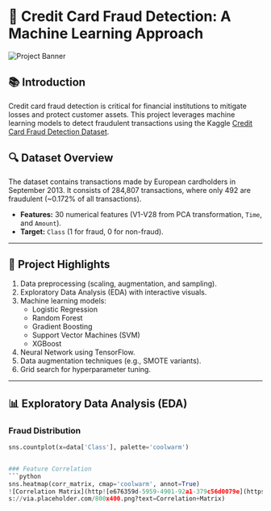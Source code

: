 # 🚀 Credit Card Fraud Detection: A Machine Learning Approach

![Project Banner](https://via.placeholder.com/1200x300.png?text=Credit+Card+Fraud+Detection+%F0%9F%94%92)

## 📚 Introduction
Credit card fraud detection is critical for financial institutions to mitigate losses and protect customer assets. This project leverages machine learning models to detect fraudulent transactions using the Kaggle [Credit Card Fraud Detection Dataset](https://www.kaggle.com/mlg-ulb/creditcardfraud).

## 🔍 Dataset Overview
The dataset contains transactions made by European cardholders in September 2013. It consists of 284,807 transactions, where only 492 are fraudulent (~0.172% of all transactions).

- **Features:** 30 numerical features (V1-V28 from PCA transformation, `Time`, and `Amount`).
- **Target:** `Class` (1 for fraud, 0 for non-fraud).

---

## 🎯 Project Highlights
1. Data preprocessing (scaling, augmentation, and sampling).
2. Exploratory Data Analysis (EDA) with interactive visuals.
3. Machine learning models:
   - Logistic Regression
   - Random Forest
   - Gradient Boosting
   - Support Vector Machines (SVM)
   - XGBoost
4. Neural Network using TensorFlow.
5. Data augmentation techniques (e.g., SMOTE variants).
6. Grid search for hyperparameter tuning.

---

## 📊 Exploratory Data Analysis (EDA)

### Fraud Distribution
```python
sns.countplot(x=data['Class'], palette='coolwarm')


### Feature Correlation
```python
sns.heatmap(corr_matrix, cmap='coolwarm', annot=True)
![Correlation Matrix](http![e676359d-5959-4901-92a1-379c56d0079e](https://github.com/user-attachments/assets/120b5c32-d36b-42f0-abaf-8d5a9189fe8e)
s://via.placeholder.com/800x400.png?text=Correlation+Matrix)


